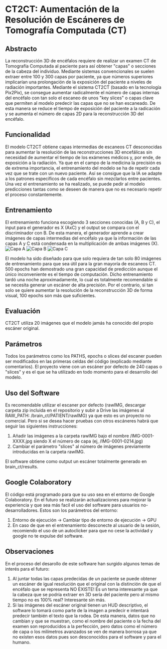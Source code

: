 # CT2CT: Aumentación de la Resolución de Escáneres de Tomografía Computada (CT)

## Abstracto
La reconstrucción 3D de encéfalos requiere de realizar un examen CT de Tomografía Computada al paciente para así obtener "capas" o secciones de la cabeza del individuo. Mediante sistemas convencionales se suelen extraer entre 100 y 300 capas por paciente, ya que números superiores implicarían una prolongación de la exposición del paciente a niveles de radiación importantes.
Mediante el sistema CT2CT (basado en la tecnología Pix2Pix), se consegue aumentar radicalmente el número de capas internas del encéfalo con tan solo el escaneo de unos "key slices" o capas clave que permiten al modelo predecir las capas que no se han escaneado. De esta manera se reduce el tiempo de exposición del paciente a la radicación y se aumenta el número de capas 2D para la reconstrucción 3D del encéfalo.

## Funcionalidad
El modelo CT2CT obtiene capas intermedias de escaneos CT desconocidas para aumentar la resolución de las reconstrucciones 3D encefálicas sin necesidad de aumentar el tiempo de los exámenes médicos y, por ende, de exposición a la radiación.
Ya que en el campo de la medicina la precisión es de extrema importancia, el entrenamiento del modelo se ha de repetir cada vez que se trate con un nuevo paciente. Así se consigue que la IA se adapte a los patrones específicos de cada encéfalo sin mezclarlos entre pacientes.
Una vez el entrenamiento se ha realizado, se puede pedir al modelo predicciones tantas como se deseen de manera que no es necesario repetir el proceso constantemente.

## Entrenamiento
El entrenamiento funciona escogiendo 3 secciones conocidas (A, B y C), el input para el generador es X (AxC) y el output se compara con el discriminador con B. De esta manera, el generador aprende a crear imágenes de capas intermedias del encéfalo ya que la información de las capas A y C está condensada en la multiplicación de ambas imágenes (X).
![Capa A](https://raw.githubusercontent.com/sergiorivera50/CT2CT/master/1.png)
![Capa B](https://raw.githubusercontent.com/sergiorivera50/CT2CT/master/3.png)
![Capa C](https://raw.githubusercontent.com/sergiorivera50/CT2CT/master/5.png)

El modelo ha sido diseñado para que solo requiera de tan solo 80 imágenes de entrenamiento para que sea útil para la gran mayoría de escaneos CT. 500 epochs han demostrado una gran capacidad de predicción aunque el único inconveniente es el tiempo de computación. Dicho entrenamiento tardó una noche aproximadamente, lo cual es totalmente recomendable si se necesita generar un escáner de alta precisión.
Por el contrario, si tan solo se quiere aumentar la resolución de la reconstrucción 3D de forma visual, 100 epochs son más que suficientes.

## Evaluación
CT2CT utiliza 20 imágenes que el modelo jamás ha conocido del propio escáner original.

## Parámetros
Todos los parámetros como los PATHS, epochs o slices del escaner pueden ser modificados en las primeras celdas del código (explicado mediante comentarios). El proyecto viene con un escáner por defecto de 240 capas o "slices" y es el que se ha utilizado en todo momento para el desarrollo del modelo.

## Uso del Software
Es recomendable utilizar el escaner por defecto (rawIMG, descargar carpeta zip incluida en el repositorio y subir a Drive las imágenes al RAW_PATH: /brain_ct/PATIENT/rawIMG) ya que esto es un proyecto no comercial. Pero si se desea hacer pruebas con otros escáneres habrá que seguir las siguientes instrucciones:
  1. Añadir las imágenes a la carpeta rawIMG bajo el nombre /IMG-0001-XXXX.jpg siendo X el número de capa (ej, /IMG-0001-0214.jpg)
  2. Cambiar el parámetro "slices" al número de imágenes previamente introducidas en la carpeta rawIMG.

El software obtiene como output un escáner totalmente generado en brain_ct/results.

## Google Colaboratory
El código está programado para que su uso sea en el entorno de Google Colaboratory. En el futuro se realizarán actualizaciones para mejorar la experiencia y que sea más facil el uso del software para usuarios no-desarrolladores.
Estos son los parámetros del entorno:
  1. Entorno de ejecución -> Cambiar tipo de entorno de ejecución -> GPU
  2. En caso de que en el entrenamiento desconecte al usuario de la sesión, recomiendo el uso de un autoclicker para que no cese la     actividad y google no te expulse del software.

## Observaciones
En el proceso del desarollo de este software han surgido algunos temas de interés para el futuro:
  1. Al juntar todas las capas predecidas de un paciente se puede obtener un escáner de igual resolución que el original con la distinción de que el encéfalo que se representa NO EXISTE! Es un tema interesante ya que la cabeza que se podría extraer en 3D sería del paciente pero al mismo tiempo no es 100% real? Interesante sin más.
  2. Si las imágenes del escáner original tienen un HUD descriptivo, el software lo tomará como parte de la imagen a predecir e intentará predecir también el texto que la rodea. De esta manera, datos que no cambian y que se muestran, como el nombre del paciente o la fecha del examen son reproducidos a la perfección, pero datos como el número de capa o los milímetros avanzados se ven de manera borrosa ya que no existen esos datos pues son desconocidos para el software y para el humano.
